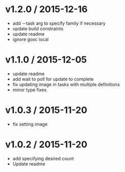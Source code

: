 v1.2.0 / 2015-12-16
===================

  * add --task arg to specify family if necessary
  * update build constraints
  * update readme
  * ignore goxc local

v1.1.0 / 2015-12-05
===================

  * update readme
  * add wait to poll for update to complete
  * fix updating image in tasks with multiple definitions
  * minor type fixes

v1.0.3 / 2015-11-20
===================

  * fix setting image

v1.0.2 / 2015-11-20
===================

  * add specifying desired count
  * Update readme

